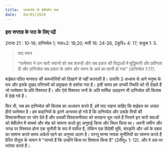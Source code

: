 ```yaml
---
title:  यरुशलेम से बेबीलोन तक
date:   04/01/2020
---
```


### इस सप्ताह के पाठ के लिए पढ़ें
2राजा 21 : 10-16; दानिय्येल 1; गला०2: 19,20; मत्ती 16: 24-26, 2कुरि० 4: 17; याकूब 1: 5.

> <p>याद वचन</p>
> “परमेश्वर ने उन चारों जवानों को सब शास्त्रों और सब प्रकार की विद्याओं में बुद्धिमानी और प्रवीणता दी और दानिय्येल सब प्रकार के दर्शन और स्वप्न के अर्थ का ज्ञानी हो गया" (दानिय्येल 1:17).

बाईबल पतित मानवता की कमजोरियों को दिखाने से नहीं कतराती है। उत्पत्ति 3 अध्याय से आगे मनुष्य के पाप और इसके दुखद परिणामों को प्रमुखता से दर्शाया गया है। इसी समय हम उनकी स्थिति को भी देखते हैं जो परमेश्वर के प्रति विश्वस्त हैं। और ऐसे विश्वस्त जनों के अति मार्मिक उदाहरण भी दानिय्येल की किताब में देखे गये हैं।

फिर भी, जब हम दानिय्येल की किताब का अध्ययन करते हैं, हमें याद रखना चाहिए कि बाईबल का असल हीरो परमेश्वर है। हम कहानियों के इतने अभ्यस्त हो गये हैं कि दानिय्येल और उसके मित्रों की विश्वासनीयता पर जोर देते हैं और उसकी विश्वासनीयता को सराहना भूल जाते हैं जिसने इन चारों यवाओं को बेबीलोन में सामर्थ और मोह को सामना करते हुए अगुवाई किया और स्थिर किया था। अपनी जमीन और जगह पर विश्वस्त होना एक चुनौती के रूप में पर्याप्त है, लेकिन एक विदेशी भूमि, संस्कृति और धर्म के दबाव का सामना करते समय अकेले रहने का अनुभव अलग है। परन्तु मानव नायक चुनौतियों का सामना करते हैं प्रेरित पौलुस के समान वे "जानते हैं कि उन्होंने किस पर विश्वास किया है" (2तीमु० 1: 12). और वे उस पर भरोसा करते हैं।